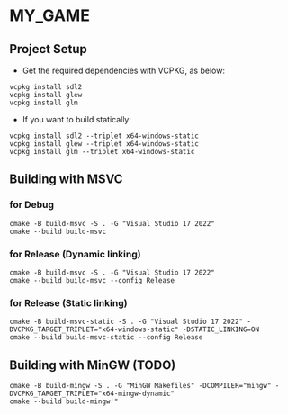 # MY_GAME

## Project Setup

- Get the required dependencies with VCPKG, as below:
```
vcpkg install sdl2
vcpkg install glew
vcpkg install glm
```

- If you want to build statically:
```
vcpkg install sdl2 --triplet x64-windows-static
vcpkg install glew --triplet x64-windows-static
vcpkg install glm --triplet x64-windows-static
```

## Building with MSVC
### for Debug
```
cmake -B build-msvc -S . -G "Visual Studio 17 2022"
cmake --build build-msvc
```

### for Release (Dynamic linking)
```
cmake -B build-msvc -S . -G "Visual Studio 17 2022"
cmake --build build-msvc --config Release
```

### for Release (Static linking)
```
cmake -B build-msvc-static -S . -G "Visual Studio 17 2022" -DVCPKG_TARGET_TRIPLET="x64-windows-static" -DSTATIC_LINKING=ON
cmake --build build-msvc-static --config Release
```

## Building with MinGW (TODO)
```
cmake -B build-mingw -S . -G "MinGW Makefiles" -DCOMPILER="mingw" -DVCPKG_TARGET_TRIPLET="x64-mingw-dynamic"
cmake --build build-mingw'"
```